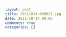 ```yaml
---
layout: post
title: 20111014-000537.jpg
date: 2011-10-14 00:05
comments: true
categories: []
---
```


